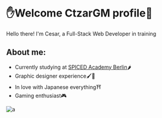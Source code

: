 # ✋Welcome CtzarGM profile🤚

Hello there! I'm Cesar, a Full-Stack Web Developer in training

## About me: 
- Currently studying at [SPICED Academy Berlin](https://www.spiced-academy.com/de/berlin)🌶	
- Graphic designer experience🖌📐
- In love with Japanese everything⛩️
- Gaming enthusiast🎮

![a](https://coursereport-production.imgix.net/uploads/school/logo/323/original/spiced-social-media-icon.png?w=200&h=200)
